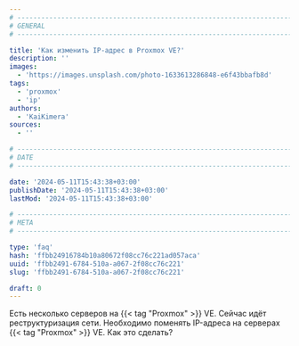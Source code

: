 ```yaml
---
# -------------------------------------------------------------------------------------------------------------------- #
# GENERAL
# -------------------------------------------------------------------------------------------------------------------- #

title: 'Как изменить IP-адрес в Proxmox VE?'
description: ''
images:
  - 'https://images.unsplash.com/photo-1633613286848-e6f43bbafb8d'
tags:
  - 'proxmox'
  - 'ip'
authors:
  - 'KaiKimera'
sources:
  - ''

# -------------------------------------------------------------------------------------------------------------------- #
# DATE
# -------------------------------------------------------------------------------------------------------------------- #

date: '2024-05-11T15:43:38+03:00'
publishDate: '2024-05-11T15:43:38+03:00'
lastMod: '2024-05-11T15:43:38+03:00'

# -------------------------------------------------------------------------------------------------------------------- #
# META
# -------------------------------------------------------------------------------------------------------------------- #

type: 'faq'
hash: 'ffbb24916784b10a80672f08cc76c221ad057aca'
uuid: 'ffbb2491-6784-510a-a067-2f08cc76c221'
slug: 'ffbb2491-6784-510a-a067-2f08cc76c221'

draft: 0
---
```


Есть несколько серверов на {{< tag "Proxmox" >}} VE. Сейчас идёт реструктуризация сети. Необходимо поменять IP-адреса на серверах {{< tag "Proxmox" >}} VE. Как это сделать?

<!--more-->
